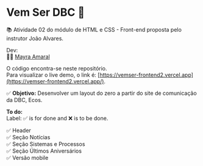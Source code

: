 # Vem Ser DBC 🚀
📚 Atividade 02 do módulo de HTML e CSS - Front-end proposta pelo instrutor João Alvares.  
  
Dev:  
👩‍💻 [Mayra Amaral](https://github.com/mayraamaral)    
  
O código encontra-se neste repositório.  
Para visualizar o live demo, o link é: [https://vemser-frontend2.vercel.app](https://vemser-frontend2.vercel.app/).  
  
✅ **Objetivo:** Desenvolver um layout do zero a partir do site de comunicação da DBC, Ecos.
  
**To do:**  
Label: ✅ is for done and ❌ is to be done.  
  
✅ Header  
✅ Seção Notícias  
✅ Seção Sistemas e Processos  
✅ Seção Últimos Aniversários  
✅ Versão mobile  